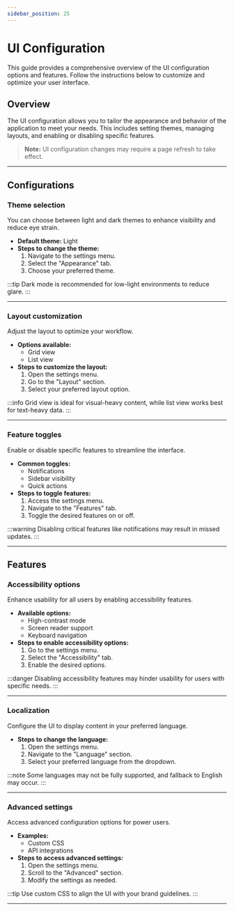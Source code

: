 ```yaml
---
sidebar_position: 25
---
```


# UI Configuration

This guide provides a comprehensive overview of the UI configuration options and features. Follow the instructions below to customize and optimize your user interface.

## Overview

The UI configuration allows you to tailor the appearance and behavior of the application to meet your needs. This includes setting themes, managing layouts, and enabling or disabling specific features.

> **Note:** UI configuration changes may require a page refresh to take effect.

---

## Configurations

### Theme selection

You can choose between light and dark themes to enhance visibility and reduce eye strain.

- **Default theme:** Light
- **Steps to change the theme:**
    1. Navigate to the settings menu.
    2. Select the "Appearance" tab.
    3. Choose your preferred theme.

:::tip
Dark mode is recommended for low-light environments to reduce glare.
:::

---

### Layout customization

Adjust the layout to optimize your workflow.

- **Options available:**
    - Grid view
    - List view
- **Steps to customize the layout:**
    1. Open the settings menu.
    2. Go to the "Layout" section.
    3. Select your preferred layout option.

:::info
Grid view is ideal for visual-heavy content, while list view works best for text-heavy data.
:::

---

### Feature toggles

Enable or disable specific features to streamline the interface.

- **Common toggles:**
    - Notifications
    - Sidebar visibility
    - Quick actions
- **Steps to toggle features:**
    1. Access the settings menu.
    2. Navigate to the "Features" tab.
    3. Toggle the desired features on or off.

:::warning
Disabling critical features like notifications may result in missed updates.
:::

---

## Features

### Accessibility options

Enhance usability for all users by enabling accessibility features.

- **Available options:**
    - High-contrast mode
    - Screen reader support
    - Keyboard navigation
- **Steps to enable accessibility options:**
    1. Go to the settings menu.
    2. Select the "Accessibility" tab.
    3. Enable the desired options.

:::danger
Disabling accessibility features may hinder usability for users with specific needs.
:::

---

### Localization

Configure the UI to display content in your preferred language.

- **Steps to change the language:**
    1. Open the settings menu.
    2. Navigate to the "Language" section.
    3. Select your preferred language from the dropdown.

:::note
Some languages may not be fully supported, and fallback to English may occur.
:::

---

### Advanced settings

Access advanced configuration options for power users.

- **Examples:**
    - Custom CSS
    - API integrations
- **Steps to access advanced settings:**
    1. Open the settings menu.
    2. Scroll to the "Advanced" section.
    3. Modify the settings as needed.

:::tip
Use custom CSS to align the UI with your brand guidelines.
:::

---
